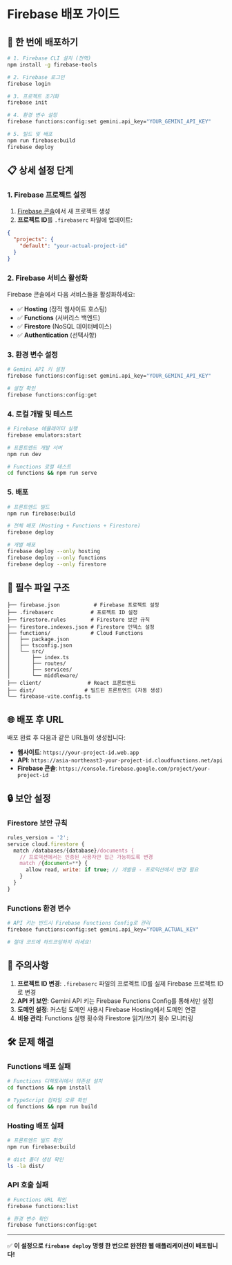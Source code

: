 # Firebase 배포 가이드

## 🚀 한 번에 배포하기

```bash
# 1. Firebase CLI 설치 (전역)
npm install -g firebase-tools

# 2. Firebase 로그인
firebase login

# 3. 프로젝트 초기화
firebase init

# 4. 환경 변수 설정
firebase functions:config:set gemini.api_key="YOUR_GEMINI_API_KEY"

# 5. 빌드 및 배포
npm run firebase:build
firebase deploy
```

## 📋 상세 설정 단계

### 1. Firebase 프로젝트 설정

1. [Firebase 콘솔](https://console.firebase.google.com/)에서 새 프로젝트 생성
2. **프로젝트 ID**를 `.firebaserc` 파일에 업데이트:

```json
{
  "projects": {
    "default": "your-actual-project-id"
  }
}
```

### 2. Firebase 서비스 활성화

Firebase 콘솔에서 다음 서비스들을 활성화하세요:
- ✅ **Hosting** (정적 웹사이트 호스팅)
- ✅ **Functions** (서버리스 백엔드)  
- ✅ **Firestore** (NoSQL 데이터베이스)
- ✅ **Authentication** (선택사항)

### 3. 환경 변수 설정

```bash
# Gemini API 키 설정
firebase functions:config:set gemini.api_key="YOUR_GEMINI_API_KEY"

# 설정 확인
firebase functions:config:get
```

### 4. 로컬 개발 및 테스트

```bash
# Firebase 에뮬레이터 실행
firebase emulators:start

# 프론트엔드 개발 서버
npm run dev

# Functions 로컬 테스트
cd functions && npm run serve
```

### 5. 배포

```bash
# 프론트엔드 빌드
npm run firebase:build

# 전체 배포 (Hosting + Functions + Firestore)
firebase deploy

# 개별 배포
firebase deploy --only hosting
firebase deploy --only functions
firebase deploy --only firestore
```

## 🔧 필수 파일 구조

```
├── firebase.json           # Firebase 프로젝트 설정
├── .firebaserc            # 프로젝트 ID 설정
├── firestore.rules        # Firestore 보안 규칙
├── firestore.indexes.json # Firestore 인덱스 설정
├── functions/             # Cloud Functions
│   ├── package.json
│   ├── tsconfig.json
│   └── src/
│       ├── index.ts
│       ├── routes/
│       ├── services/
│       └── middleware/
├── client/               # React 프론트엔드
├── dist/                # 빌드된 프론트엔드 (자동 생성)
└── firebase-vite.config.ts
```

## 🌐 배포 후 URL

배포 완료 후 다음과 같은 URL들이 생성됩니다:

- **웹사이트**: `https://your-project-id.web.app`
- **API**: `https://asia-northeast3-your-project-id.cloudfunctions.net/api`
- **Firebase 콘솔**: `https://console.firebase.google.com/project/your-project-id`

## 🔒 보안 설정

### Firestore 보안 규칙
```javascript
rules_version = '2';
service cloud.firestore {
  match /databases/{database}/documents {
    // 프로덕션에서는 인증된 사용자만 접근 가능하도록 변경
    match /{document=**} {
      allow read, write: if true; // 개발용 - 프로덕션에서 변경 필요
    }
  }
}
```

### Functions 환경 변수
```bash
# API 키는 반드시 Firebase Functions Config로 관리
firebase functions:config:set gemini.api_key="YOUR_ACTUAL_KEY"

# 절대 코드에 하드코딩하지 마세요!
```

## 🚨 주의사항

1. **프로젝트 ID 변경**: `.firebaserc` 파일의 프로젝트 ID를 실제 Firebase 프로젝트 ID로 변경
2. **API 키 보안**: Gemini API 키는 Firebase Functions Config를 통해서만 설정
3. **도메인 설정**: 커스텀 도메인 사용시 Firebase Hosting에서 도메인 연결
4. **비용 관리**: Functions 실행 횟수와 Firestore 읽기/쓰기 횟수 모니터링

## 🛠️ 문제 해결

### Functions 배포 실패
```bash
# Functions 디렉토리에서 의존성 설치
cd functions && npm install

# TypeScript 컴파일 오류 확인
cd functions && npm run build
```

### Hosting 배포 실패
```bash
# 프론트엔드 빌드 확인
npm run firebase:build

# dist 폴더 생성 확인
ls -la dist/
```

### API 호출 실패
```bash
# Functions URL 확인
firebase functions:list

# 환경 변수 확인
firebase functions:config:get
```

---

✅ **이 설정으로 `firebase deploy` 명령 한 번으로 완전한 웹 애플리케이션이 배포됩니다!**